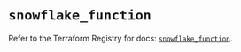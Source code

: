 # `snowflake_function`

Refer to the Terraform Registry for docs: [`snowflake_function`](https://registry.terraform.io/providers/snowflake-labs/snowflake/0.91.0/docs/resources/function).

